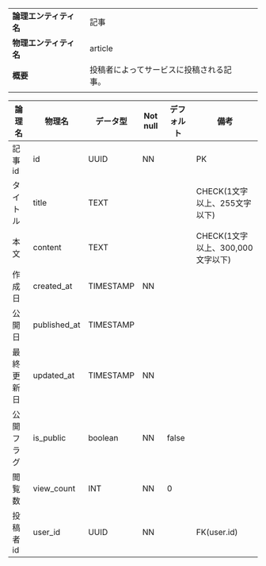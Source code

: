 ||||
|:-|:-|---|
|**論理エンティティ名**|記事|
|**物理エンティティ名**|article|
|**概要**|投稿者によってサービスに投稿される記事。|
|||

|論理名|物理名|データ型|Not null|デフォルト|備考|
|---|---|---|---|---|---|
|記事id|id|UUID|NN||PK|
|タイトル|title|TEXT|||CHECK(1文字以上、255文字以下)|
|本文|content|TEXT|||CHECK(1文字以上、300,000文字以下)|
|作成日|created_at|TIMESTAMP|NN|||
|公開日|published_at|TIMESTAMP||||
|最終更新日|updated_at|TIMESTAMP|NN||
|公開フラグ|is_public|boolean|NN|false||
|閲覧数|view_count|INT|NN|0||
|投稿者id|user_id|UUID|NN||FK(user.id)|